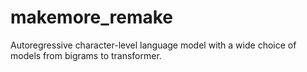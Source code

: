 # makemore_remake
Autoregressive character-level language model with a wide choice of models from bigrams to transformer.
